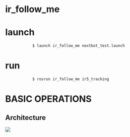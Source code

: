# ir_follow_me

# launch
                $ launch ir_follow_me nextbot_test.launch

# run
                $ rosrun ir_follow_me ir5_tracking

# BASIC OPERATIONS
## Architecture
![](https://docs.google.com/drawings/d/1MmPRBNi2ZKFvsGsDZh7r5SFJ-9UI52F8PCqgoplOGNw/pub?w=910&h=2646)
